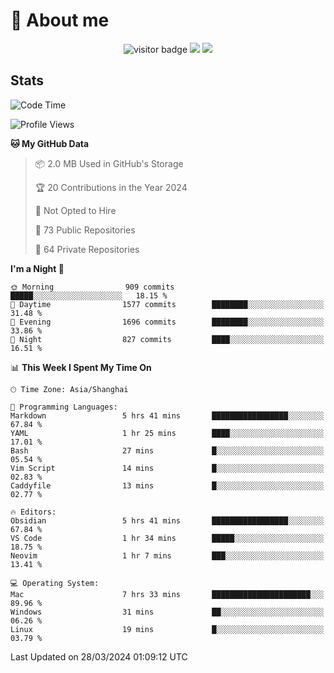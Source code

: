 <!-- ![](https://youpai.roccoshi.top/img/20200804214216.png) -->

# 🧐 About me
 
<p align="center">
<img src="https://visitor-badge.laobi.icu/badge?page_id=Lincest.Lincest&title=hits" alt="visitor badge"/>
<a href="mailto:imroccoshi@gmail.com"><img src="https://img.shields.io/badge/gmail-imroccoshi%40gmail.com-red"></a>
<a href="https://blog.roccoshi.top"><img src="https://img.shields.io/badge/blog-roccoshi-green"></a>
</p>

## Stats

<!--START_SECTION:waka-->
![Code Time](http://img.shields.io/badge/Code%20Time-1%2C017%20hrs%2055%20mins-blue)

![Profile Views](http://img.shields.io/badge/Profile%20Views-0-blue)

**🐱 My GitHub Data** 

> 📦 2.0 MB Used in GitHub's Storage 
 > 
> 🏆 20 Contributions in the Year 2024
 > 
> 🚫 Not Opted to Hire
 > 
> 📜 73 Public Repositories 
 > 
> 🔑 64 Private Repositories 
 > 
**I'm a Night 🦉** 

```text
🌞 Morning                909 commits         █████░░░░░░░░░░░░░░░░░░░░   18.15 % 
🌆 Daytime                1577 commits        ████████░░░░░░░░░░░░░░░░░   31.48 % 
🌃 Evening                1696 commits        ████████░░░░░░░░░░░░░░░░░   33.86 % 
🌙 Night                  827 commits         ████░░░░░░░░░░░░░░░░░░░░░   16.51 % 
```


📊 **This Week I Spent My Time On** 

```text
🕑︎ Time Zone: Asia/Shanghai

💬 Programming Languages: 
Markdown                 5 hrs 41 mins       █████████████████░░░░░░░░   67.84 % 
YAML                     1 hr 25 mins        ████░░░░░░░░░░░░░░░░░░░░░   17.01 % 
Bash                     27 mins             █░░░░░░░░░░░░░░░░░░░░░░░░   05.54 % 
Vim Script               14 mins             █░░░░░░░░░░░░░░░░░░░░░░░░   02.83 % 
Caddyfile                13 mins             █░░░░░░░░░░░░░░░░░░░░░░░░   02.77 % 

🔥 Editors: 
Obsidian                 5 hrs 41 mins       █████████████████░░░░░░░░   67.84 % 
VS Code                  1 hr 34 mins        █████░░░░░░░░░░░░░░░░░░░░   18.75 % 
Neovim                   1 hr 7 mins         ███░░░░░░░░░░░░░░░░░░░░░░   13.41 % 

💻 Operating System: 
Mac                      7 hrs 33 mins       ██████████████████████░░░   89.96 % 
Windows                  31 mins             ██░░░░░░░░░░░░░░░░░░░░░░░   06.26 % 
Linux                    19 mins             █░░░░░░░░░░░░░░░░░░░░░░░░   03.79 % 
```


 Last Updated on 28/03/2024 01:09:12 UTC
<!--END_SECTION:waka-->


